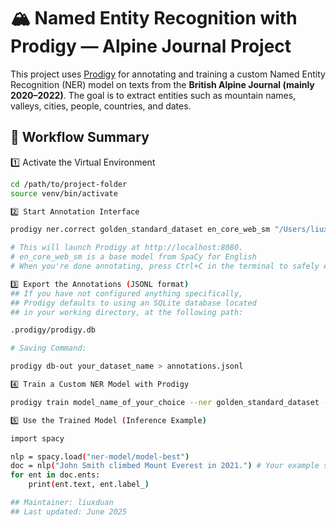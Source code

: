 # 🏔️ Named Entity Recognition with Prodigy — Alpine Journal Project

This project uses [Prodigy](https://prodi.gy/) for annotating and training a custom Named Entity Recognition (NER) model on texts from the **British Alpine Journal (mainly 2020–2022)**. The goal is to extract entities such as mountain names, valleys, cities, people, countries, and dates.

## 🚀 Workflow Summary

1️⃣ Activate the Virtual Environment

```bash
cd /path/to/project-folder
source venv/bin/activate

2️⃣ Start Annotation Interface

prodigy ner.correct golden_standard_dataset en_core_web_sm "/Users/liuxduan/Desktop/Prodigy/Alphine_Journal_Latest_2020-2022/merged_alpine_journal_2020-2022_simple.txt" --label PERSON,MOUNTAIN,VALLEY,CITY,GPE,DATE

# This will launch Prodigy at http://localhost:8080.
# en_core_web_sm is a base model from SpaCy for English
# When you're done annotating, press Ctrl+C in the terminal to safely exit and save your work.

3️⃣ Export the Annotations (JSONL format)
## If you have not configured anything specifically, 
## Prodigy defaults to using an SQLite database located 
## in your working directory, at the following path:

.prodigy/prodigy.db

# Saving Command:

prodigy db-out your_dataset_name > annotations.jsonl

4️⃣ Train a Custom NER Model with Prodigy

prodigy train model_name_of_your_choice --ner golden_standard_dataset --base-model path_to_your_baseline_model

5️⃣ Use the Trained Model (Inference Example)

import spacy

nlp = spacy.load("ner-model/model-best")
doc = nlp("John Smith climbed Mount Everest in 2021.") # Your example sentence
for ent in doc.ents:
    print(ent.text, ent.label_)

## Maintainer: liuxduan
## Last updated: June 2025
